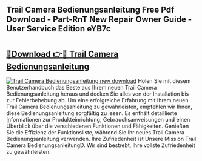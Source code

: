 ## Trail Camera Bedienungsanleitung Free Pdf Download - Part-RnT New Repair Owner Guide - User Service Edition eYB7c

# <h2><a href="http://df2e0k6.blite.top/?on=Trail+Camera+Bedienungsanleitung">🔗Download 👉🔴 Trail Camera Bedienungsanleitung</a></h2>

[![Trail Camera Bedienungsanleitung new download](https://i.imgur.com/lujVjoI.png)](http://df2e0k6.blite.top/?on=Trail+Camera+Bedienungsanleitung)
Holen Sie mit diesem Benutzerhandbuch das Beste aus Ihrem neuen Trail Camera Bedienungsanleitung heraus und decken Sie alles von der Installation bis zur Fehlerbehebung ab. Um eine erfolgreiche Erfahrung mit Ihrem neuen Trail Camera Bedienungsanleitung zu gewährleisten, empfehlen wir Ihnen, diese Bedienungsanleitung sorgfältig zu lesen. Es enthält detaillierte Informationen zur Produkteinrichtung, Gebrauchsanweisungen und einen Überblick über die verschiedenen Funktionen und Fähigkeiten. Genießen Sie die Effizienz der Funktionsliste, während Sie Ihr neues Trail Camera Bedienungsanleitung verwenden. Ihre Zufriedenheit ist Unsere Mission Trail Camera BedienungsanleitungD. Wir sind bestrebt, Ihre vollste Zufriedenheit zu gewährleisten.
